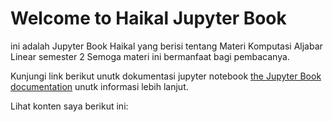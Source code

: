 # Welcome to Haikal Jupyter Book

ini adalah Jupyter Book Haikal yang berisi tentang Materi Komputasi Aljabar Linear semester 2
Semoga materi ini bermanfaat bagi pembacanya.

Kunjungi link berikut unutk dokumentasi jupyter notebook [the Jupyter Book documentation](https://jupyterbook.org) unutk informasi lebih lanjut.

Lihat konten saya berikut ini:

```{tableofcontents}
```
